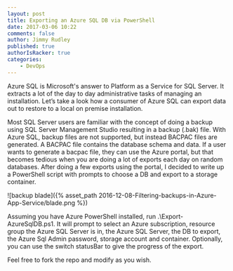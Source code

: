 ```yaml
---
layout: post
title: Exporting an Azure SQL DB via PowerShell  
date: 2017-03-06 10:22
comments: false
author: Jimmy Rudley
published: true
authorIsRacker: true
categories:
    - DevOps
---
```


Azure SQL is Microsoft's answer to Platform as a Service for SQL Server. It extracts a lot of the day to day administrative tasks of managing an installation. Let’s take a look how a consumer of Azure SQL can export data out to restore to a local on premise installation.

<!-- more -->

Most SQL Server users are familiar with the concept of doing a backup using SQL Server Management Studio resulting in a backup (.bak) file. With Azure SQL, backup files are not supported, but instead BACPAC files are generated. A BACPAC file contains the database schema and data. If a user wants to generate a bacpac file, they can use the Azure portal, but that becomes tedious when you are doing a lot of exports each day on random databases. After doing a few exports using the portal, I decided to write up a PowerShell script with prompts to choose a DB and export to a storage container.

![backup blade]({% asset_path 2016-12-08-Filtering-backups-in-Azure-App-Service/blade.png %})

Assuming you have Azure PowerShell installed, run .\Export-AzureSqlDB.ps1. It will prompt to select an Azure subscription, resource group the Azure SQL Server is in, the Azure SQL Server, the DB to export, the Azure Sql Admin password, storage account and container. Optionally, you can use the switch statusBar to give the progress of the export.

Feel free to fork the repo and modify as you wish. 

